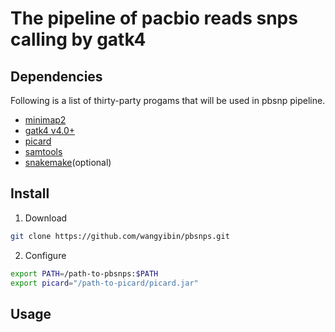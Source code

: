 # The pipeline of pacbio reads snps calling by gatk4

## Dependencies
Following is a list of thirty-party progams that will be used in pbsnp pipeline.
- [minimap2](https://github.com/lh3/minimap2)
- [gatk4 v4.0+](https://software.broadinstitute.org/gatk/)
- [picard](https://github.com/broadinstitute/picard)
- [samtools](https://github.com/samtools/samtools)
- [snakemake](https://snakemake.readthedocs.io/)(optional)

## Install
1. Download
```bash
git clone https://github.com/wangyibin/pbsnps.git
```
2. Configure
```bash
export PATH=/path-to-pbsnps:$PATH
export picard="/path-to-picard/picard.jar"
```

## Usage
```bash

```


